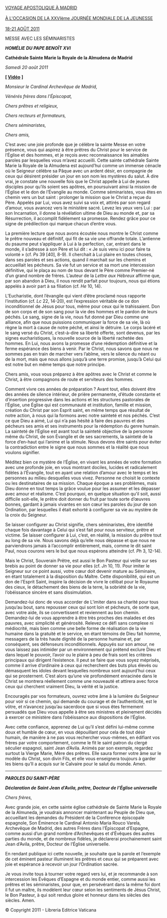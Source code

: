 [VOYAGE APOSTOLIQUE À MADRID\
\
À L'OCCASION DE LA XXVIème JOURNÉE MONDIALE DE LA JEUNESSE\
\
18-21 AOÛT 2011](/content/benedict-xvi/fr/travels/2011/index_madrid.html)

MESSE AVEC LES SÉMINARISTES

***HOMÉLIE*** ***DU PAPE BENOÎT XVI***

**Cathédrale Sainte Marie la Royale de la Almudena de Madrid**

*Samedi 20 août 2011*

**\[ [Vidéo](http://player.rv.va/vaticanplayer.asp?language=it&tic=VA_36H3B322)** **\]**

*Monsieur le Cardinal Archevêque de Madrid,*

*Vénérés frères dans l’Épiscopat,*

*Chers prêtres et religieux,*

*Chers recteurs et formateurs,*

*Chers séminaristes,*

*Chers amis,*

C’est avec une joie profonde que je célèbre la sainte Messe en votre présence, vous qui aspirez à être prêtres du Christ pour le service de l’Église et des hommes, et je reçois avec reconnaissance les aimables paroles par lesquelles vous m’avez accueilli. Cette sainte cathédrale Sainte Marie la Royale de la Almudena est aujourd’hui comme un immense cénacle où le Seigneur célèbre sa Pâque avec un ardent désir, en compagnie de ceux qui désirent présider un jour en son nom les mystères du salut. À dire vrai, je constate une nouvelle fois que le Christ appelle à Lui de jeunes disciples pour qu’ils soient ses apôtres, en poursuivant ainsi la mission de l’Église et le don de l’Évangile au monde. Comme séminaristes, vous êtes en chemin vers un but saint : prolonger la mission que le Christ a reçue du Père. Appelés par Lui, vous avez suivi sa voix et, attirés par son regard d’amour, vous avancez vers le ministère sacré. Levez les yeux vers Lui : par son Incarnation, il donne la révélation ultime de Dieu au monde et, par sa Résurrection, il accomplit fidèlement sa promesse. Rendez grâce pour ce signe de prédilection qui marque chacun d’entre vous.

La première lecture que nous avons écoutée nous montre le Christ comme le prêtre nouveau et définitif, qui fit de sa vie une offrande totale. L’antienne du psaume peut s’appliquer à Lui à la perfection, car, entrant dans le monde, il s’adresse à son Père et lui dit : « Je suis venu ici pour faire ta volonté » (cf. *Ps* 39 \[40\], 8-9). Il cherchait à Lui plaire en toutes choses, dans ses paroles et ses actions, quand il marchait sur les chemins et accueillait les pécheurs. Sa vie fut un service et sa mort une intercession définitive, qui le plaça au nom de tous devant le Père comme Premier-né d’un grand nombre de frères. L’auteur de la *Lettre aux Hébreux* affirme que, par son abandon à Dieu, il nous rendit parfait pour toujours, nous qui étions appelés à avoir part à sa filiation (cf. *He* 10, 14).

L’Eucharistie, dont l’évangile qui vient d’être proclamé nous rapporte l’institution (cf. *Lc* 22, 14-20), est l’expression véritable de ce don inconditionnel de Jésus pour tous, même pour ceux qui le trahissaient. Don de son corps et de son sang pour la vie des hommes et le pardon de leurs péchés. Le sang, signe de la vie, nous fut donné par Dieu comme une alliance, afin que nous puissions communiquer la force de sa vie, là où règne la mort à cause de notre péché, et ainsi le détruire. Le corps lacéré et le sang versé du Christ, c’est-à-dire sa liberté offerte, sont devenus, par les signes eucharistiques, la nouvelle source de la liberté rachetée des hommes. En Lui, nous avons la promesse d’une rédemption définitive et la ferme espérance des biens à venir. Par le Christ, nous savons que nous ne sommes pas en train de marcher vers l’abîme, vers le silence du néant ou de la mort, mais que nous allons jusqu’à une terre promise, jusqu’à Celui qui est notre but en même temps que notre principe.

Chers amis, vous vous préparez à être apôtres avec le Christ et comme le Christ, à être compagnons de route et serviteurs des hommes.

Comment vivre ces années de préparation ? Avant tout, elles doivent être des années de silence intérieur, de prière permanente, d’étude constante et d’insertion progressive dans les actions et les structures pastorales de l’Église, une Église qui est communauté et institution, famille et mission, création du Christ par son Esprit saint, en même temps que résultat de notre action, à nous qui la formons avec notre sainteté et nos péchés. C’est ce que Dieu a aimé, Lui qui n’a pas hésité à faire des pauvres et des pécheurs ses amis et ses instruments pour la rédemption du genre humain. La sainteté de l’Église est avant tout la sainteté objective de la personne même du Christ, de son Évangile et de ses sacrements, la sainteté de la force d’en-haut qui l’anime et la stimule. Nous devons être saints pour éviter la contradiction entre le signe que nous sommes et la réalité que nous voulons signifier.

Méditez bien ce mystère de l’Église, en vivant les années de votre formation avec une profonde joie, en vous montrant dociles, lucides et radicalement fidèles à l’Évangile, tout en ayant une relation d’amour avec le temps et les personnes au milieu desquelles vous vivez. Personne ne choisit le contexte ou les destinataires de sa mission. Chaque époque a ses problèmes, mais Dieu donne en tout temps la grâce voulue pour les assumer et les dépasser avec amour et réalisme. C’est pourquoi, en quelque situation qu’il soit, aussi difficile soit-elle, le prêtre doit donner du fruit par toute sorte d’œuvres bonnes, gardant à jamais vivantes en son cœur les paroles du jour de son Ordination, par lesquelles il était exhorté à configurer sa vie au mystère de la croix du Seigneur.

Se laisser configurer au Christ signifie, chers séminaristes, être identifié chaque fois davantage à Celui qui s’est fait pour nous serviteur, prêtre et victime. Se laisser configurer à Lui, c’est, en réalité, la mission du prêtre tout au long de sa vie. Nous savons déjà qu’elle nous dépasse et que nous ne parviendrons jamais à l’accomplir entièrement, mais, comme le dit saint Paul, nous courons vers le but que nous espérons atteindre (cf. *Ph* 3, 12-14).

Mais le Christ, Souverain Prêtre, est aussi le Bon Pasteur qui veille sur ses brebis au point de donner sa vie pour elles (cf. *Jn* 10, 11). Pour imiter le Seigneur sur ce point aussi, votre cœur doit devenir mature au Séminaire, en étant totalement à la disposition du Maître. Cette disponibilité, qui est un don de l’Esprit Saint, inspire la décision de vivre le célibat pour le Royaume des cieux, le détachement des biens de la terre, la sobriété de la vie, l’obéissance sincère et sans dissimulation.

Demandez-lui donc de vous accorder de L’imiter dans sa charité pour tous jusqu’au bout, sans repousser ceux qui sont loin et pécheurs, de sorte que, avec votre aide, ils se convertissent et reviennent au bon chemin. Demandez-lui de vous apprendre à être très proches des malades et des pauvres, avec simplicité et générosité. Relevez ce défi sans complexe ni médiocrité, mais bien comme une belle forme de réalisation de la vie humaine dans la gratuité et le service, en étant témoins de Dieu fait homme, messagers de la très haute dignité de la personne humaine et, par conséquent, ses défenseurs inconditionnels. Appuyés sur son amour, ne vous laissez pas intimider par un environnement qui prétend exclure Dieu et dans lequel le pouvoir, l’avoir ou le plaire à peu de frais sont les critères principaux qui dirigent l’existence. Il peut se faire que vous soyez méprisés, comme il arrive d’ordinaire à ceux qui recherchent des buts plus élevés ou démasquent les idoles devant lesquelles nombreux sont aujourd’hui ceux qui se prosternent. C’est alors qu’une vie profondément enracinée dans le Christ se montrera réellement comme une nouveauté et attirera avec force ceux qui cherchent vraiment Dieu, la vérité et la justice.

Encouragés par vos formateurs, ouvrez votre âme à la lumière du Seigneur pour voir si ce chemin, qui demande du courage et de l’authenticité, est le vôtre, et n’avancez jusqu’au sacerdoce que si vous êtes fermement persuadés que Dieu vous appelle à être ses ministres et pleinement décidés à exercer ce ministère dans l’obéissance aux dispositions de l’Église.

Avec cette confiance, apprenez de Lui qu’il s’est défini lui-même comme doux et humble de cœur, en vous dépouillant pour cela de tout désir humain, de manière à ne pas vous rechercher vous-mêmes, en édifiant vos frères par votre comportement, comme le fit le saint patron du clergé séculier espagnol, saint Jean d’Avila. Animés par son exemple, regardez surtout la Vierge Marie, Mère des prêtres. Elle saura former votre âme sur le modèle du Christ, son divin Fils, et elle vous enseignera toujours à garder les biens qu’Il a acquis sur le Calvaire pour le salut du monde. Amen.

* * *

***PAROLES DU SAINT-PÈRE***

***Déclaration de Saint Jean d’Avila, prêtre, Docteur de l’Église universelle***

*Chers frères,*

Avec grande joie, en cette sainte église cathédrale de Sainte Marie la Royale de la Almuneda, je voudrais annoncer maintenant au Peuple de Dieu que, accueillant les demandes du Président de la Conférence épiscopale espagnole, Son Éminence le Cardinal Antonio Maria Rouco Varela, Archevêque de Madrid, des autres Frères dans l’Épiscopat d’Espagne, comme aussi d’un grand nombre d’Archevêques et d’Évêques des autres parties du monde, et de nombreux fidèles, je déclarerai prochainement saint Jean d’Avila, prêtre, Docteur de l’Église universelle.

En rendant publique ici cette nouvelle, je souhaite que la parole et l’exemple de cet éminent pasteur illuminent les prêtres et ceux qui se préparent avec joie et espérance à recevoir un jour l’Ordination sacrée.

Je vous invite tous à tourner votre regard vers lui, et je recommande à son intercession les Évêques d’Espagne et du monde entier, comme aussi les prêtres et les séminaristes, pour que, en persévérant dans la même foi dont il fut un maître, ils modèlent leur cœur selon les sentiments de Jésus Christ, le Bon Pasteur, à qui soit rendus gloire et honneur dans les siècles des siècles. Amen.

© Copyright 2011 - Libreria Editrice Vaticana